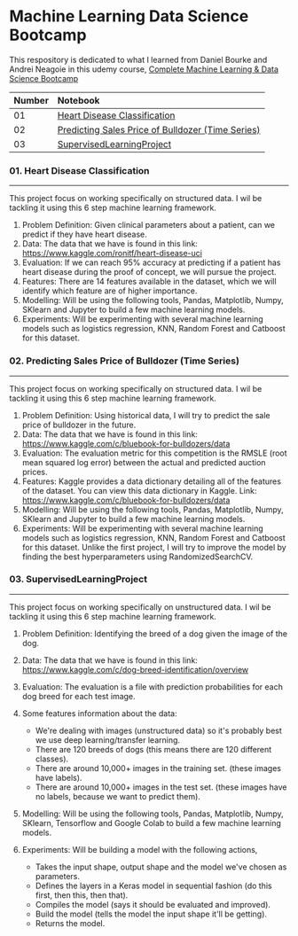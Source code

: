 # Machine Learning Data Science Bootcamp

This respository is dedicated to what I learned from Daniel Bourke and Andrei Neagoie in this udemy course,
[Complete Machine Learning & Data Science Bootcamp](https://www.udemy.com/course/complete-machine-learning-and-data-science-zero-to-mastery/)


| Number |  Notebook 	|
| :---  | :--- 	|
| 01 | [Heart Disease Classification](https://github.com/MHidayatz/Machine_Learning_Data_Science_Bootcamp/blob/main/end-to-end-heart-disease-classification.ipynb) |
| 02 | [Predicting Sales Price of Bulldozer (Time Series)](https://github.com/MHidayatz/Machine_Learning_Data_Science_Bootcamp/blob/main/end-to-end-bulldozer-price-regression%20_.ipynb) |
| 03 | [SupervisedLearningProject](https://github.com/MHidayatz/Machine_Learning_Data_Science_Bootcamp/blob/main/end_to_end_dog_vision.ipynb) |

### 01. Heart Disease Classification
<hr>
</hr>

This project focus on working specifically on structured data. I wil be tackling it using this 6 step machine learning framework.

1.	Problem Definition: Given clinical parameters about a patient, can we predict if they have heart disease.
2.	Data: The data that we have is found in this link: https://www.kaggle.com/ronitf/heart-disease-uci
3.	Evaluation: If we can reach 95% accuracy at predicting if a patient has heart disease during the proof of concept, we will pursue the project.
4.	Features: There are 14 features available in the dataset, which we will identify which feature are of higher importance.
5.	Modelling: Will be using the following tools, Pandas, Matplotlib, Numpy, SKlearn and Jupyter to build a few machine learning models.
6.	Experiments: Will be experimenting with several machine learning models such as logistics regression, KNN, Random Forest and Catboost for this dataset.

### 02. Predicting Sales Price of Bulldozer (Time Series)
<hr>
</hr>

This project focus on working specifically on structured data. I wil be tackling it using this 6 step machine learning framework.

1.	Problem Definition: Using historical data, I will try to predict the sale price of bulldozer in the future.
2.	Data: The data that we have is found in this link: https://www.kaggle.com/c/bluebook-for-bulldozers/data
3.	Evaluation: The evaluation metric for this competition is the RMSLE (root mean squared log error) between the actual and predicted auction prices.
4.	Features: Kaggle provides a data dictionary detailing all of the features of the dataset. You can view this data dictionary in Kaggle. Link: https://www.kaggle.com/c/bluebook-for-bulldozers/data
5.	Modelling: Will be using the following tools, Pandas, Matplotlib, Numpy, SKlearn and Jupyter to build a few machine learning models.
6.	Experiments: Will be experimenting with several machine learning models such as logistics regression, KNN, Random Forest and Catboost for this dataset. Unlike the first project, I will try to improve the model by finding the best hyperparameters using RandomizedSearchCV.

### 03. SupervisedLearningProject
<hr>
</hr>

This project focus on working specifically on unstructured data. I wil be tackling it using this 6 step machine learning framework.

1.	Problem Definition: Identifying the breed of a dog given the image of the dog.
2.	Data: The data that we have is found in this link: https://www.kaggle.com/c/dog-breed-identification/overview
3.	Evaluation: The evaluation is a file with prediction probabilities for each dog breed for each test image.
4.	Some features information about the data:

    * We're dealing with images (unstructured data) so it's probably best we use deep learning/transfer learning.
    * There are 120 breeds of dogs (this means there are 120 different classes).
    * There are around 10,000+ images in the training set. (these images have labels).
    * There are around 10,000+ images in the test set. (these images have no labels, because we want to predict them).

5.	Modelling: Will be using the following tools, Pandas, Matplotlib, Numpy, SKlearn, Tensorflow and Google Colab to build a few machine learning models.
6.	Experiments: Will be building a model with the following actions,

    * Takes the input shape, output shape and the model we've chosen as parameters.
    * Defines the layers in a Keras model in sequential fashion (do this first, then this, then that).
    * Compiles the model (says it should be evaluated and improved).
    * Build the model (tells the model the input shape it'll be getting).
    * Returns the model.

